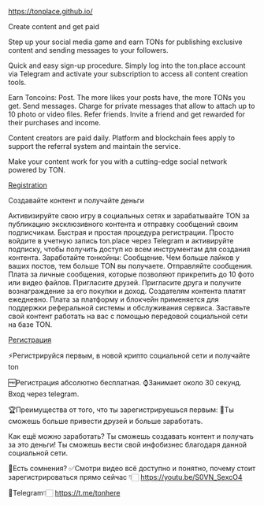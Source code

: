 https://tonplace.github.io/

Create content and get paid

Step up your social media game and earn TONs for publishing exclusive content and sending messages to your followers.

Quick and easy sign-up procedure. Simply log into the ton.place account via Telegram and activate your subscription to access all content creation tools.

Earn Toncoins:
Post. The more likes your posts have, the more TONs you get.
Send messages. Charge for private messages that allow to attach up to 10 photo or video files.
Refer friends. Invite a friend and get rewarded for their purchases and income.

Content creators are paid daily. Platform and blockchain fees apply to support the referral system and maintain the service.

Make your content work for you with a cutting-edge social network powered by TON.

[Registration](https://tonplace.github.io/)

Создавайте контент и получайте деньги

Активизируйте свою игру в социальных сетях и зарабатывайте TON за публикацию эксклюзивного контента и отправку сообщений своим подписчикам. Быстрая и простая процедура регистрации. Просто войдите в учетную запись ton.place через Telegram и активируйте подписку, чтобы получить доступ ко всем инструментам для создания контента. Заработайте тонкойны: Сообщение. Чем больше лайков у ваших постов, тем больше TON вы получаете. Отправляйте сообщения. Плата за личные сообщения, которые позволяют прикрепить до 10 фото или видео файлов. Пригласите друзей. Пригласите друга и получите вознаграждение за его покупки и доход. Создателям контента платят ежедневно. Плата за платформу и блокчейн применяется для поддержки реферальной системы и обслуживания сервиса. Заставьте свой контент работать на вас с помощью передовой социальной сети на базе TON.

[Регистрация](https://tonplace.github.io/)

⚡Регистрируйся первым, в новой крипто социальной сети и получайте ton

🆓Регистрация абсолютно бесплатная.
⌚Занимает около 30 секунд. Вход через telegram.

🏆Преимущества от того, что ты зарегистрируешься первым:
🤑Ты сможешь больше привести друзей и больше заработать.

Как ещё можно заработать?
Ты сможешь создавать контент и получать за это деньги!
Ты сможешь вести свой инфобизнес благодаря данной социальной сети.

🤭Есть сомнения?
✅Смотри видео всё доступно и понятно, 
почему стоит зарегистрироваться 
прямо сейчас 👇🏻
https://youtu.be/S0VN_SexcO4

💎Telegram👇🏻
https://t.me/tonhere
